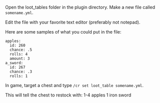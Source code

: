 Open the loot_tables folder in the plugin directory.  Make a new file called `somename.yml`.

Edit the file with your favorite text editor (preferably not notepad).

Here are some samples of what you could put in the file:

```
apples:
  id: 260
  chance: .5
  rolls: 4
  amount: 3
a_sword:
  id: 267
  chance: .3
  rolls: 1
```

In game, target a chest and type `/cr set loot_table somename.yml`.

This will tell the chest to restock with:
1-4 apples
1 iron sword
